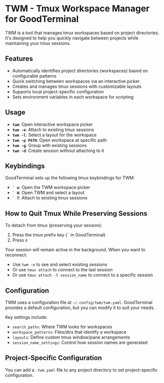 # TWM - Tmux Workspace Manager for GoodTerminal

TWM is a tool that manages tmux workspaces based on project directories. It's designed to help you quickly navigate between projects while maintaining your tmux sessions.

## Features

- Automatically identifies project directories (workspaces) based on configurable patterns
- Quick switching between workspaces via an interactive picker
- Creates and manages tmux sessions with customizable layouts
- Supports local project-specific configuration
- Sets environment variables in each workspace for scripting

## Usage

- **`twm`**: Open interactive workspace picker
- **`twm -e`**: Attach to existing tmux sessions
- **`twm -l`**: Select a layout for the workspace
- **`twm -p PATH`**: Open workspace at specific path
- **`twm -g`**: Group with existing sessions
- **`twm -d`**: Create session without attaching to it

## Keybindings

GoodTerminal sets up the following tmux keybindings for TWM:

- **`` ` w ``**: Open the TWM workspace picker
- **`` ` W ``**: Open TWM and select a layout
- **`` ` T ``**: Attach to existing tmux sessions

## How to Quit Tmux While Preserving Sessions

To detach from tmux (preserving your session):

1. Press the tmux prefix key (`` ` `` in GoodTerminal)
2. Press `d`

Your session will remain active in the background. When you want to reconnect:

- Use `twm -e` to see and select existing sessions
- Or use `tmux attach` to connect to the last session
- Or use `tmux attach -t session_name` to connect to a specific session

## Configuration

TWM uses a configuration file at `~/.config/twm/twm.yaml`. GoodTerminal provides a default configuration, but you can modify it to suit your needs.

Key settings include:

- `search_paths`: Where TWM looks for workspaces
- `workspace_patterns`: Files/dirs that identify a workspace
- `layouts`: Define custom tmux window/pane arrangements
- `session_name_settings`: Control how session names are generated

## Project-Specific Configuration

You can add a `.twm.yaml` file to any project directory to set project-specific configuration.